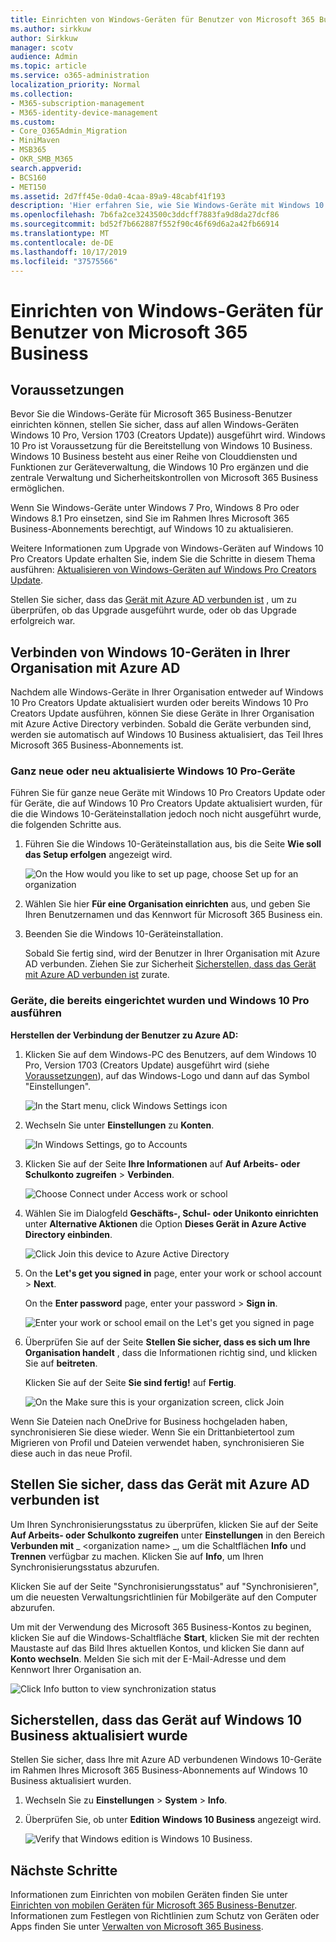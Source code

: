 ```yaml
---
title: Einrichten von Windows-Geräten für Benutzer von Microsoft 365 Business
ms.author: sirkkuw
author: Sirkkuw
manager: scotv
audience: Admin
ms.topic: article
ms.service: o365-administration
localization_priority: Normal
ms.collection:
- M365-subscription-management
- M365-identity-device-management
ms.custom:
- Core_O365Admin_Migration
- MiniMaven
- MSB365
- OKR_SMB_M365
search.appverid:
- BCS160
- MET150
ms.assetid: 2d7ff45e-0da0-4caa-89a9-48cabf41f193
description: 'Hier erfahren Sie, wie Sie Windows-Geräte mit Windows 10 pro für Microsoft 365 Business-Benutzer einrichten. '
ms.openlocfilehash: 7b6fa2ce3243500c3ddcff7883fa9d8da27dcf86
ms.sourcegitcommit: bd52f7b662887f552f90c46f69d6a2a42fb66914
ms.translationtype: MT
ms.contentlocale: de-DE
ms.lasthandoff: 10/17/2019
ms.locfileid: "37575566"
---
```

# <a name="set-up-windows-devices-for-microsoft-365-business-users"></a>Einrichten von Windows-Geräten für Benutzer von Microsoft 365 Business

## <a name="prerequisites"></a>Voraussetzungen

Bevor Sie die Windows-Geräte für Microsoft 365 Business-Benutzer einrichten können, stellen Sie sicher, dass auf allen Windows-Geräten Windows 10 Pro, Version 1703 (Creators Update)) ausgeführt wird. Windows 10 Pro ist Voraussetzung für die Bereitstellung von Windows 10 Business. Windows 10 Business besteht aus einer Reihe von Clouddiensten und Funktionen zur Geräteverwaltung, die Windows 10 Pro ergänzen und die zentrale Verwaltung und Sicherheitskontrollen von Microsoft 365 Business ermöglichen.
  
Wenn Sie Windows-Geräte unter Windows 7 Pro, Windows 8 Pro oder Windows 8.1 Pro einsetzen, sind Sie im Rahmen Ihres Microsoft 365 Business-Abonnements berechtigt, auf Windows 10 zu aktualisieren.
  
Weitere Informationen zum Upgrade von Windows-Geräten auf Windows 10 Pro Creators Update erhalten Sie, indem Sie die Schritte in diesem Thema ausführen: [Aktualisieren von Windows-Geräten auf Windows Pro Creators Update](upgrade-to-windows-pro-creators-update.md).
  
Stellen Sie sicher, dass das [Gerät mit Azure AD verbunden ist](#verify-the-device-is-connected-to-azure-ad) , um zu überprüfen, ob das Upgrade ausgeführt wurde, oder ob das Upgrade erfolgreich war. 
  
## <a name="join-windows-10-devices-to-your-organizations-azure-ad"></a>Verbinden von Windows 10-Geräten in Ihrer Organisation mit Azure AD

Nachdem alle Windows-Geräte in Ihrer Organisation entweder auf Windows 10 Pro Creators Update aktualisiert wurden oder bereits Windows 10 Pro Creators Update ausführen, können Sie diese Geräte in Ihrer Organisation mit Azure Active Directory verbinden. Sobald die Geräte verbunden sind, werden sie automatisch auf Windows 10 Business aktualisiert, das Teil Ihres Microsoft 365 Business-Abonnements ist.
  
### <a name="for-a-brand-new-or-newly-upgraded-windows-10-pro-device"></a>Ganz neue oder neu aktualisierte Windows 10 Pro-Geräte

Führen Sie für ganze neue Geräte mit Windows 10 Pro Creators Update oder für Geräte, die auf Windows 10 Pro Creators Update aktualisiert wurden, für die die Windows 10-Geräteinstallation jedoch noch nicht ausgeführt wurde, die folgenden Schritte aus.
  
1. Führen Sie die Windows 10-Geräteinstallation aus, bis die Seite **Wie soll das Setup erfolgen** angezeigt wird. 
    
    ![On the How would you like to set up page, choose Set up for an organization](media/1b0b2dba-00bb-4a99-a729-441479220cb7.png)
  
2. Wählen Sie hier **Für eine Organisation einrichten** aus, und geben Sie Ihren Benutzernamen und das Kennwort für Microsoft 365 Business ein. 
    
3. Beenden Sie die Windows 10-Geräteinstallation.
    
   Sobald Sie fertig sind, wird der Benutzer in Ihrer Organisation mit Azure AD verbunden. Ziehen Sie zur Sicherheit [Sicherstellen, dass das Gerät mit Azure AD verbunden ist](#verify-the-device-is-connected-to-azure-ad) zurate. 
  
### <a name="for-a-device-already-set-up-and-running-windows-10-pro"></a>Geräte, die bereits eingerichtet wurden und Windows 10 Pro ausführen

 **Herstellen der Verbindung der Benutzer zu Azure AD:**
  
1. Klicken Sie auf dem Windows-PC des Benutzers, auf dem Windows 10 Pro, Version 1703 (Creators Update) ausgeführt wird (siehe [Voraussetzungen](pre-requisites-for-data-protection.md)), auf das Windows-Logo und dann auf das Symbol "Einstellungen".
  
   ![In the Start menu, click Windows Settings icon](media/74e1ce9a-1554-4761-beb9-330b176e9b9d.png)
  
2. Wechseln Sie unter **Einstellungen** zu **Konten**.
  
   ![In Windows Settings, go to Accounts](media/472fd688-d111-4788-9fbb-56a00fbdc24d.png)
  
3. Klicken Sie auf der Seite **Ihre Informationen** auf **Auf Arbeits- oder Schulkonto zugreifen** \> **Verbinden**.
  
   ![Choose Connect under Access work or school](media/af3a4e3f-f9b9-4969-b3e2-4ef99308090c.png)
  
4. Wählen Sie im Dialogfeld **Geschäfts-, Schul- oder Unikonto einrichten** unter **Alternative Aktionen** die Option **Dieses Gerät in Azure Active Directory einbinden**.
  
   ![Click Join this device to Azure Active Directory](media/fb709a1b-05a9-4750-9cb9-e097f4412cba.png)
  
5. On the **Let's get you signed in** page, enter your work or school account \> **Next**.
  
   On the **Enter password** page, enter your password \> **Sign in**.
  
   ![Enter your work or school email on the Let's get you signed in page](media/f70eb148-b1d2-4ba3-be38-7317eaf0321a.png)
  
6. Überprüfen Sie auf der Seite **Stellen Sie sicher, dass es sich um Ihre Organisation handelt** , dass die Informationen richtig sind, und klicken Sie auf **beitreten**.
  
   Klicken Sie auf der Seite **Sie sind fertig!** auf **Fertig**.
  
   ![On the Make sure this is your organization screen, click Join](media/c749c0a2-5191-4347-a451-c062682aa1fb.png)
  
Wenn Sie Dateien nach OneDrive for Business hochgeladen haben, synchronisieren Sie diese wieder. Wenn Sie ein Drittanbietertool zum Migrieren von Profil und Dateien verwendet haben, synchronisieren Sie diese auch in das neue Profil.
  
## <a name="verify-the-device-is-connected-to-azure-ad"></a>Stellen Sie sicher, dass das Gerät mit Azure AD verbunden ist

Um Ihren Synchronisierungsstatus zu überprüfen, klicken Sie auf der Seite **Auf Arbeits- oder Schulkonto zugreifen** unter **Einstellungen** in den Bereich **Verbunden mit** _ \<organization name\> _, um die Schaltflächen **Info** und **Trennen** verfügbar zu machen. Klicken Sie auf **Info**, um Ihren Synchronisierungsstatus abzurufen. 
  
Klicken Sie auf der Seite "Synchronisierungsstatus" auf "Synchronisieren", um die neuesten Verwaltungsrichtlinien für Mobilgeräte auf den Computer abzurufen.
  
Um mit der Verwendung des Microsoft 365 Business-Kontos zu beginen, klicken Sie auf die Windows-Schaltfläche **Start**, klicken Sie mit der rechten Maustaste auf das Bild Ihres aktuellen Kontos, und klicken Sie dann auf **Konto wechseln**. Melden Sie sich mit der E-Mail-Adresse und dem Kennwort Ihrer Organisation an.
  
![Click Info button to view synchronization status](media/818f7043-adbf-402a-844a-59d50034911d.png)
  
## <a name="verify-the-device-is-upgraded-to-windows-10-business"></a>Sicherstellen, dass das Gerät auf Windows 10 Business aktualisiert wurde

Stellen Sie sicher, dass Ihre mit Azure AD verbundenen Windows 10-Geräte im Rahmen Ihres Microsoft 365 Business-Abonnements auf Windows 10 Business aktualisiert wurden.
  
1. Wechseln Sie zu **Einstellungen** \> **System** \> **Info**.
    
2. Überprüfen Sie, ob unter **Edition** **Windows 10 Business** angezeigt wird.
    
    ![Verify that Windows edition is Windows 10 Business.](media/ff660fc8-d3ba-431b-89a5-f5abded96c4d.png)
  
## <a name="next-steps"></a>Nächste Schritte

Informationen zum Einrichten von mobilen Geräten finden Sie unter [Einrichten von mobilen Geräten für Microsoft 365 Business-Benutzer](set-up-mobile-devices.md). Informationen zum Festlegen von Richtlinien zum Schutz von Geräten oder Apps finden Sie unter [Verwalten von Microsoft 365 Business](manage.md).
  
